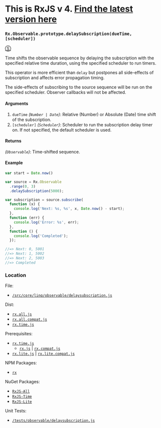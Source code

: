 # This is RxJS v 4. [Find the latest version here](https://github.com/reactivex/rxjs)
### `Rx.Observable.prototype.delaySubscription(dueTime, [scheduler])`
[&#x24C8;](https://github.com/Reactive-Extensions/RxJS/blob/master/src/core/linq/observable/delaysubscription.js "View in source")

Time shifts the observable sequence by delaying the subscription with the specified relative time duration, using the specified scheduler to run timers.

This operator is more efficient than `delay` but postpones all side-effects of subscription and affects error propagation timing.

The side-effects of subscribing to the source sequence will be run on the specified scheduler. Observer callbacks will not be affected.

#### Arguments
1. `dueTime` *(`Number | Date`)*: Relative (Number) or Absolute (Date) time shift of the subscription.
2. `[scheduler]` *(`Scheduler`)*: Scheduler to run the subscription delay timer on. If not specified, the default scheduler is used.

#### Returns
*(`Observable`)*: Time-shifted sequence.

#### Example
```js
var start = Date.now()

var source = Rx.Observable
  .range(0, 3)
  .delaySubscription(5000);

var subscription = source.subscribe(
  function (x) {
    console.log('Next: %s, %s', x, Date.now() - start);
  },
  function (err) {
    console.log('Error: %s', err);
  },
  function () {
    console.log('Completed');
  });

//=> Next: 0, 5001
//=> Next: 1, 5002
//=> Next: 2, 5003
//=> Completed
```
### Location

File:
- [`/src/core/linq/observable/delaysubscription.js`](https://github.com/Reactive-Extensions/RxJS/blob/master/src/core/linq/observable/delaysubscription.js)

Dist:
- [`rx.all.js`](https://github.com/Reactive-Extensions/RxJS/blob/master/dist/rx.all.js)
- [`rx.all.compat.js`](https://github.com/Reactive-Extensions/RxJS/blob/master/dist/rx.all.compat.js)
- [`rx.time.js`](https://github.com/Reactive-Extensions/RxJS/blob/master/dist/rx.time.js)

Prerequisites:
- [`rx.time.js`](https://github.com/Reactive-Extensions/RxJS/blob/master/dist/rx.time.js)
    - [`rx.js`](https://github.com/Reactive-Extensions/RxJS/blob/master/dist/rx.js) | [`rx.compat.js`](https://github.com/Reactive-Extensions/RxJS/blob/master/dist/rx.compat.js)
- [`rx.lite.js`](https://github.com/Reactive-Extensions/RxJS/blob/master/dist/rx.lite.js) | [`rx.lite.compat.js`](https://github.com/Reactive-Extensions/RxJS/blob/master/dist/rx.lite.compat.js)

NPM Packages:
- [`rx`](https://www.npmjs.org/package/rx)

NuGet Packages:
- [`RxJS-All`](http://www.nuget.org/packages/RxJS-All/)
- [`RxJS-Time`](http://www.nuget.org/packages/RxJS-Time/)
- [`RxJS-Lite`](http://www.nuget.org/packages/RxJS-Lite/)

Unit Tests:
- [`/tests/observable/delaysubscription.js`](https://github.com/Reactive-Extensions/RxJS/blob/master/tests/observable/delaysubscription.js)
